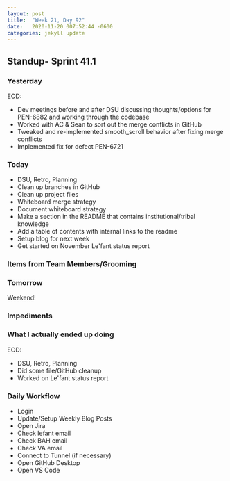 ```yaml
---
layout: post
title:  "Week 21, Day 92"
date:   2020-11-20 007:52:44 -0600
categories: jekyll update
---
```


## Standup- Sprint 41.1
  
### Yesterday
EOD: 
* Dev meetings before and after DSU discussing thoughts/options for PEN-6882 and working through the codebase
* Worked with AC & Sean to sort out the merge conflicts in GitHub
* Tweaked and re-implemented smooth_scroll behavior after fixing merge conflicts
* Implemented fix for defect PEN-6721

### Today
* DSU, Retro, Planning
* Clean up branches in GitHub
* Clean up project files 
* Whiteboard merge strategy
* Document whiteboard strategy
* Make a section in the README that contains institutional/tribal knowledge
* Add a table of contents with internal links to the readme
* Setup blog for next week
* Get started on November Le'fant status report
  
### Items from Team Members/Grooming

### Tomorrow
Weekend! 
### Impediments

### What I actually ended up doing
EOD: 
* DSU, Retro, Planning
* Did some file/GitHub cleanup
* Worked on Le'fant status report




### Daily Workflow
* Login
* Update/Setup Weekly Blog Posts
* Open Jira
* Check lefant email
* Check BAH email
* Check VA email
* Connect to Tunnel (if necessary)
* Open GitHub Desktop
* Open VS Code

